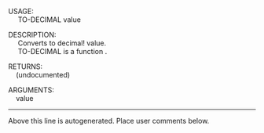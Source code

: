 USAGE:  
&nbsp;&nbsp;&nbsp;&nbsp;&nbsp;TO-DECIMAL&nbsp;value&nbsp;  
  
DESCRIPTION:  
&nbsp;&nbsp;&nbsp;&nbsp;&nbsp;Converts&nbsp;to&nbsp;decimal!&nbsp;value.  
&nbsp;&nbsp;&nbsp;&nbsp;&nbsp;TO-DECIMAL&nbsp;is&nbsp;a&nbsp;function&nbsp;.  
  
RETURNS:  
&nbsp;&nbsp;&nbsp;&nbsp;(undocumented)  
  
ARGUMENTS:  
&nbsp;&nbsp;&nbsp;&nbsp;value  
___
Above this line is autogenerated. Place user comments below.